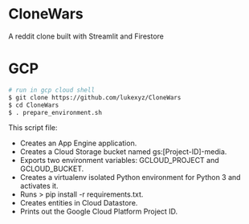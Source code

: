 # CloneWars
A reddit clone built with Streamlit and Firestore


# GCP

```sh
# run in gcp cloud shell
$ git clone https://github.com/lukexyz/CloneWars
$ cd CloneWars
$ . prepare_environment.sh
```
This script file:

* Creates an App Engine application.
* Creates a Cloud Storage bucket named gs:[Project-ID]-media.
* Exports two environment variables: GCLOUD_PROJECT and GCLOUD_BUCKET.
* Creates a virtualenv isolated Python environment for Python 3 and activates it.
* Runs > pip install -r requirements.txt.
* Creates entities in Cloud Datastore.
* Prints out the Google Cloud Platform Project ID.